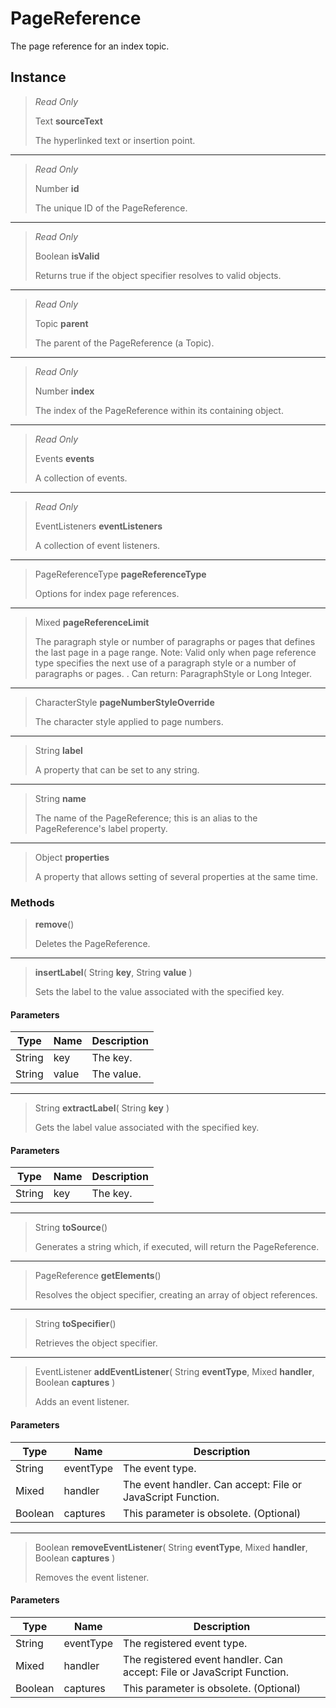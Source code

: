 # PageReference
The page reference for an index topic.

## Instance
> *Read Only* 
> 
> Text **sourceText** 
>
> The hyperlinked text or insertion point.
*** 
> *Read Only* 
> 
> Number **id** 
>
> The unique ID of the PageReference.
*** 
> *Read Only* 
> 
> Boolean **isValid** 
>
> Returns true if the object specifier resolves to valid objects.
*** 
> *Read Only* 
> 
> Topic **parent** 
>
> The parent of the PageReference (a Topic).
*** 
> *Read Only* 
> 
> Number **index** 
>
> The index of the PageReference within its containing object.
*** 
> *Read Only* 
> 
> Events **events** 
>
> A collection of events.
*** 
> *Read Only* 
> 
> EventListeners **eventListeners** 
>
> A collection of event listeners.
*** 
> PageReferenceType **pageReferenceType** 
>
> Options for index page references.
*** 
> Mixed **pageReferenceLimit** 
>
> The paragraph style or number of paragraphs or pages that defines the last page in a page range. Note: Valid only when page reference type specifies the next use of a paragraph style or a number of paragraphs or pages. . Can return: ParagraphStyle or Long Integer.
*** 
> CharacterStyle **pageNumberStyleOverride** 
>
> The character style applied to page numbers.
*** 
> String **label** 
>
> A property that can be set to any string.
*** 
> String **name** 
>
> The name of the PageReference; this is an alias to the PageReference's label property.
*** 
> Object **properties** 
>
> A property that allows setting of several properties at the same time.

### Methods
> **remove**()
> 
> Deletes the PageReference.
*** 
> **insertLabel**( String **key**, String **value** )
> 
> Sets the label to the value associated with the specified key.
#### Parameters
| Type | Name | Description |
|---|---|---|
| String | key | The key. |
| String | value | The value. |

*** 
> String **extractLabel**( String **key** )
> 
> Gets the label value associated with the specified key.
#### Parameters
| Type | Name | Description |
|---|---|---|
| String | key | The key. |

*** 
> String **toSource**()
> 
> Generates a string which, if executed, will return the PageReference.
*** 
> PageReference **getElements**()
> 
> Resolves the object specifier, creating an array of object references.
*** 
> String **toSpecifier**()
> 
> Retrieves the object specifier.
*** 
> EventListener **addEventListener**( String **eventType**, Mixed **handler**, Boolean **captures** )
> 
> Adds an event listener.
#### Parameters
| Type | Name | Description |
|---|---|---|
| String | eventType | The event type. |
| Mixed | handler | The event handler. Can accept: File or JavaScript Function. |
| Boolean | captures | This parameter is obsolete. (Optional) |

*** 
> Boolean **removeEventListener**( String **eventType**, Mixed **handler**, Boolean **captures** )
> 
> Removes the event listener.
#### Parameters
| Type | Name | Description |
|---|---|---|
| String | eventType | The registered event type. |
| Mixed | handler | The registered event handler. Can accept: File or JavaScript Function. |
| Boolean | captures | This parameter is obsolete. (Optional) |


